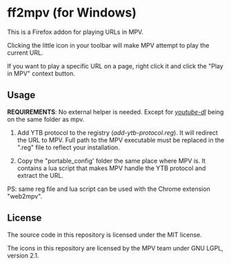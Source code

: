 ff2mpv (for Windows)
======

This is a Firefox addon for playing URLs in MPV.

Clicking the little icon in your toolbar will make MPV attempt to play the current URL.

If you want to play a specific URL on a page, right click it and click the "Play in MPV"
context button.

## Usage

**REQUIREMENTS**: No external helper is needed. Except for *[youtube-dl](https://github.com/rg3/youtube-dl)* being on the same folder as mpv.

1. Add YTB protocol to the registry (*add-ytb-protocol.reg*). It will redirect the URL to MPV. Full path to the MPV executable must be replaced in the ".reg" file to reflect your installation.

2. Copy the "portable_config' folder the same place where MPV is. It contains a lua script that makes MPV handle the YTB protocol and extract the URL.

PS: same reg file and lua script can be used with the Chrome extension "web2mpv".

## License

The source code in this repository is licensed under the MIT license.

The icons in this repository are licensed by the MPV team under GNU LGPL, version 2.1.

